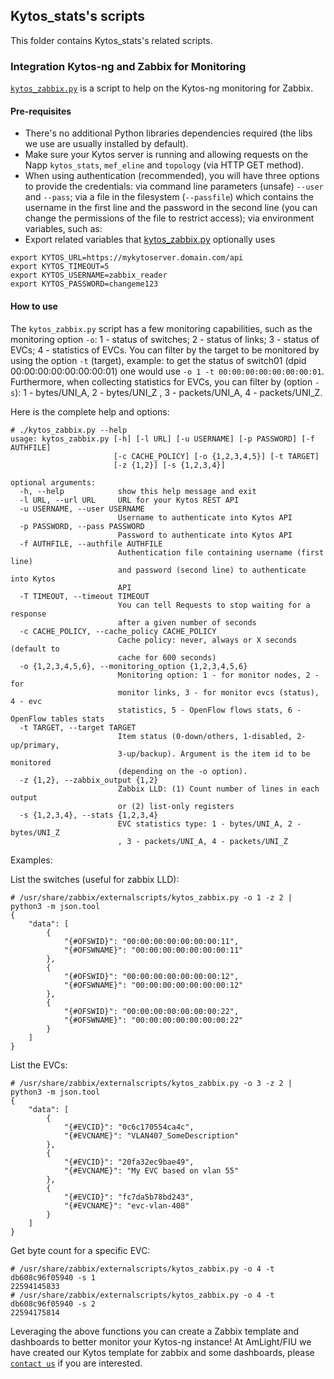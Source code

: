 ## Kytos_stats's scripts

This folder contains Kytos_stats's related scripts.

### Integration Kytos-ng and Zabbix for Monitoring

[`kytos_zabbix.py`](./kytos_zabbix.py) is a script to help on the Kytos-ng monitoring for Zabbix.

#### Pre-requisites

- There's no additional Python libraries dependencies required (the libs we use are usually installed by default).
- Make sure your Kytos server is running and allowing requests on the Napp `kytos_stats`, `mef_eline` and `topology` (via HTTP GET method).
- When using authentication (recommended), you will have three options to provide the credentials: via command line parameters (unsafe) `--user` and `--pass`; via a file in the filesystem (`--passfile`) which contains the username in the first line and the password in the second line (you can change the permissions of the file to restrict access); via environment variables, such as:
- Export  related variables that [kytos_zabbix.py](scripts/kytos_zabbix.py) optionally uses

```
export KYTOS_URL=https://mykytoserver.domain.com/api
export KYTOS_TIMEOUT=5
export KYTOS_USERNAME=zabbix_reader
export KYTOS_PASSWORD=changeme123
```

#### How to use

The `kytos_zabbix.py` script has a few monitoring capabilities, such as the monitoring option `-o`: 1 - status of switches; 2 - status of links; 3 - status of EVCs; 4 - statistics of EVCs. You can filter by the target to be monitored by using the option `-t` (target), example: to get the status of switch01 (dpid 00:00:00:00:00:00:00:01) one would use `-o 1 -t 00:00:00:00:00:00:00:01`. Furthermore, when collecting statistics for EVCs, you can filter by (option `-s`): 1 - bytes/UNI_A, 2 - bytes/UNI_Z , 3 - packets/UNI_A, 4 - packets/UNI_Z.

Here is the complete help and options:

```
# ./kytos_zabbix.py --help
usage: kytos_zabbix.py [-h] [-l URL] [-u USERNAME] [-p PASSWORD] [-f AUTHFILE]
                       [-c CACHE_POLICY] [-o {1,2,3,4,5}] [-t TARGET]
                       [-z {1,2}] [-s {1,2,3,4}]

optional arguments:
  -h, --help            show this help message and exit
  -l URL, --url URL     URL for your Kytos REST API
  -u USERNAME, --user USERNAME
                        Username to authenticate into Kytos API
  -p PASSWORD, --pass PASSWORD
                        Password to authenticate into Kytos API
  -f AUTHFILE, --authfile AUTHFILE
                        Authentication file containing username (first line)
                        and password (second line) to authenticate into Kytos
                        API
  -T TIMEOUT, --timeout TIMEOUT
                        You can tell Requests to stop waiting for a response
                        after a given number of seconds
  -c CACHE_POLICY, --cache_policy CACHE_POLICY
                        Cache policy: never, always or X seconds (default to
                        cache for 600 seconds)
  -o {1,2,3,4,5,6}, --monitoring_option {1,2,3,4,5,6}
                        Monitoring option: 1 - for monitor nodes, 2 - for
                        monitor links, 3 - for monitor evcs (status), 4 - evc
                        statistics, 5 - OpenFlow flows stats, 6 - OpenFlow tables stats
  -t TARGET, --target TARGET
                        Item status (0-down/others, 1-disabled, 2-up/primary,
                        3-up/backup). Argument is the item id to be monitored
                        (depending on the -o option).
  -z {1,2}, --zabbix_output {1,2}
                        Zabbix LLD: (1) Count number of lines in each output
                        or (2) list-only registers
  -s {1,2,3,4}, --stats {1,2,3,4}
                        EVC statistics type: 1 - bytes/UNI_A, 2 - bytes/UNI_Z
                        , 3 - packets/UNI_A, 4 - packets/UNI_Z
```

Examples:

List the switches (useful for zabbix LLD):
```
# /usr/share/zabbix/externalscripts/kytos_zabbix.py -o 1 -z 2 | python3 -m json.tool
{
    "data": [
        {
            "{#OFSWID}": "00:00:00:00:00:00:00:11",
            "{#OFSWNAME}": "00:00:00:00:00:00:00:11"
        },
        {
            "{#OFSWID}": "00:00:00:00:00:00:00:12",
            "{#OFSWNAME}": "00:00:00:00:00:00:00:12"
        },
        {
            "{#OFSWID}": "00:00:00:00:00:00:00:22",
            "{#OFSWNAME}": "00:00:00:00:00:00:00:22"
        }
    ]
}
```

List the EVCs:

```
# /usr/share/zabbix/externalscripts/kytos_zabbix.py -o 3 -z 2 | python3 -m json.tool
{
    "data": [
        {
            "{#EVCID}": "0c6c170554ca4c",
            "{#EVCNAME}": "VLAN407_SomeDescription"
        },
        {
            "{#EVCID}": "20fa32ec9bae49",
            "{#EVCNAME}": "My EVC based on vlan 55"
        },
        {
            "{#EVCID}": "fc7da5b78bd243",
            "{#EVCNAME}": "evc-vlan-408"
        }
    ]
}
```

Get byte count for a specific EVC:

```
# /usr/share/zabbix/externalscripts/kytos_zabbix.py -o 4 -t db608c96f05940 -s 1
22594145833
# /usr/share/zabbix/externalscripts/kytos_zabbix.py -o 4 -t db608c96f05940 -s 2
22594175814
```

Leveraging the above functions you can create a Zabbix template and dashboards to better monitor your Kytos-ng instance! At AmLight/FIU we have created our Kytos template for zabbix and some dashboards, please [`contact us`](https://www.amlight.net) if you are interested.
